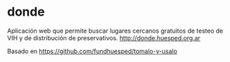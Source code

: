 # donde
Aplicación web que permite buscar lugares cercanos gratuitos de testeo de VIH y de distribución de preservativos. http://donde.huesped.org.ar


Basado en https://github.com/fundhuesped/tomalo-y-usalo
